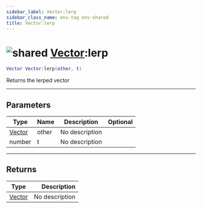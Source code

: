 ```yaml
---
sidebar_label: Vector:lerp
sidebar_class_name: env-tag env-shared
title: Vector:lerp
---
```


# <img src='/img/wiki/shared.png' alt='shared' classname='env-tag' /> [Vector](../vector/README.md):lerp

```lua
Vector Vector:lerp(other, t)
```

Returns the lerped vector<br/>

-----------------
## Parameters

| Type   | Name | Description | Optional |
| ------ | ---- | ----------- | -------: |
| [Vector](../vector/README.md) | other | No description |   |
| number | t | No description |   |

-----------------
## Returns

| Type   | Description |
| ------ | ----------: |
| [Vector](../vector/README.md) | No description |
